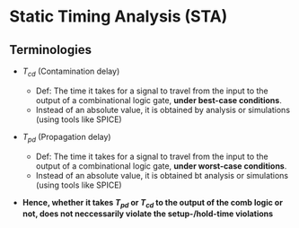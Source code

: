 # Static Timing Analysis (STA)

## Terminologies

* $T_{cd}$ (Contamination delay)

  * Def: The time it takes for a signal to travel from the input to the output of a combinational logic gate, **under best-case conditions**.
  * Instead of an absolute value, it is obtained by analysis or simulations (using tools like SPICE)

* $T_{pd}$ (Propagation delay)

  * Def: The time it takes for a signal to travel from the input to the output of a combinational logic gate, **under worst-case conditions**.
  * Instead of an absolute value, it is obtained bt analysis or simulations (using tools like SPICE)

* **Hence, whether it takes $T_{pd}$ or $T_{cd}$ to the output of the comb logic or not, does not neccessarily violate the setup-/hold-time violations**